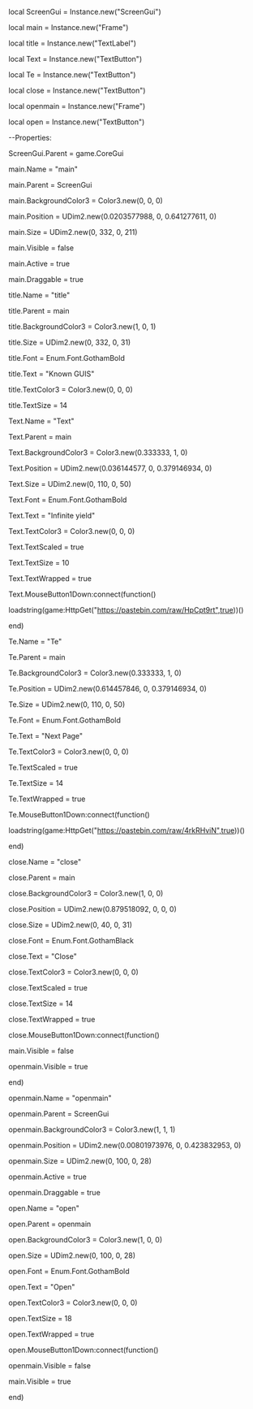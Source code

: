 local ScreenGui = Instance.new("ScreenGui")

local main = Instance.new("Frame")

local title = Instance.new("TextLabel")

local Text = Instance.new("TextButton")

local Te = Instance.new("TextButton")

local close = Instance.new("TextButton")

local openmain = Instance.new("Frame")

local open = Instance.new("TextButton")

--Properties:

ScreenGui.Parent = game.CoreGui

main.Name = "main"

main.Parent = ScreenGui

main.BackgroundColor3 = Color3.new(0, 0, 0)

main.Position = UDim2.new(0.0203577988, 0, 0.641277611, 0)

main.Size = UDim2.new(0, 332, 0, 211)

main.Visible = false

main.Active = true

main.Draggable = true

title.Name = "title"

title.Parent = main

title.BackgroundColor3 = Color3.new(1, 0, 1)

title.Size = UDim2.new(0, 332, 0, 31)

title.Font = Enum.Font.GothamBold

title.Text = "Known GUIS"

title.TextColor3 = Color3.new(0, 0, 0)

title.TextSize = 14

Text.Name = "Text"

Text.Parent = main

Text.BackgroundColor3 = Color3.new(0.333333, 1, 0)

Text.Position = UDim2.new(0.036144577, 0, 0.379146934, 0)

Text.Size = UDim2.new(0, 110, 0, 50)

Text.Font = Enum.Font.GothamBold

Text.Text = "Infinite yield"

Text.TextColor3 = Color3.new(0, 0, 0)

Text.TextScaled = true

Text.TextSize = 10

Text.TextWrapped = true

Text.MouseButton1Down:connect(function()

loadstring(game:HttpGet("https://pastebin.com/raw/HpCpt9rt",true))()

end)

Te.Name = "Te"

Te.Parent = main

Te.BackgroundColor3 = Color3.new(0.333333, 1, 0)

Te.Position = UDim2.new(0.614457846, 0, 0.379146934, 0)

Te.Size = UDim2.new(0, 110, 0, 50)

Te.Font = Enum.Font.GothamBold

Te.Text = "Next Page"

Te.TextColor3 = Color3.new(0, 0, 0)

Te.TextScaled = true

Te.TextSize = 14

Te.TextWrapped = true

Te.MouseButton1Down:connect(function()

loadstring(game:HttpGet("https://pastebin.com/raw/4rkRHviN",true))()

end)

close.Name = "close"

close.Parent = main

close.BackgroundColor3 = Color3.new(1, 0, 0)

close.Position = UDim2.new(0.879518092, 0, 0, 0)

close.Size = UDim2.new(0, 40, 0, 31)

close.Font = Enum.Font.GothamBlack

close.Text = "Close"

close.TextColor3 = Color3.new(0, 0, 0)

close.TextScaled = true

close.TextSize = 14

close.TextWrapped = true

close.MouseButton1Down:connect(function()

main.Visible = false

openmain.Visible = true

end)

openmain.Name = "openmain"

openmain.Parent = ScreenGui

openmain.BackgroundColor3 = Color3.new(1, 1, 1)

openmain.Position = UDim2.new(0.00801973976, 0, 0.423832953, 0)

openmain.Size = UDim2.new(0, 100, 0, 28)

openmain.Active = true

openmain.Draggable = true

open.Name = "open"

open.Parent = openmain

open.BackgroundColor3 = Color3.new(1, 0, 0)

open.Size = UDim2.new(0, 100, 0, 28)

open.Font = Enum.Font.GothamBold

open.Text = "Open"

open.TextColor3 = Color3.new(0, 0, 0)

open.TextSize = 18

open.TextWrapped = true

open.MouseButton1Down:connect(function()

openmain.Visible = false

main.Visible = true

end)

